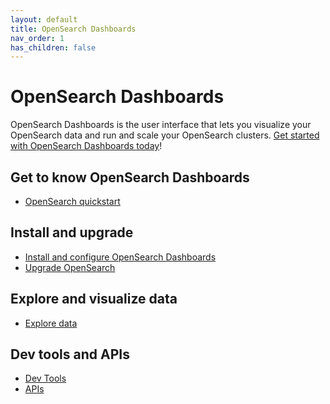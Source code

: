 ```yaml
---
layout: default
title: OpenSearch Dashboards
nav_order: 1
has_children: false
---
```


# OpenSearch Dashboards

OpenSearch Dashboards is the user interface that lets you visualize your OpenSearch data and run and scale your OpenSearch clusters. [Get started with OpenSearch Dashboards today]({{site.url}}{{site.baseurl}}/dashboards/quickstart-dashboards/)!

<insert current UI image>

## Get to know OpenSearch Dashboards

- [OpenSearch quickstart]({{site.url}}{{site.baseurl}}/dashboards/quickstart-dashboards/)

## Install and upgrade

- [Install and configure OpenSearch Dashboards]({{site.url}}{{site.baseurl}}/install-and-configure/install-dashboards/index/)
- [Upgrade OpenSearch]({{site.url}}{{site.baseurl}}/install-and-configure/upgrade-opensearch/index/)

## Explore and visualize data

- [Explore data]()



## Dev tools and APIs

- [Dev Tools]({{site.url}}{{site.baseurl}}/)
- [APIs]() 